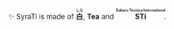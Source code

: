 ✨ SyraTi is made of **<ruby><rt></rt>白<rp>（</rp><rt>しら</rt><rp>）</rp></ruby>**, **Tea** and **<ruby><rt></rt>STi<rp>（</rp><rt>Subaru Tecnica International</rt><rp>）</rp></ruby>**.
<!--
### I'm A
- ⚙️FE engineer
- 🎣Angler
- ⛺Camper
- 🏎️Car Fan

**SyraTi/SyraTi** is a ✨ _special_ ✨ repository because its `README.md` (this file) appears on your GitHub profile.

Here are some ideas to get you started:

- 🔭 I’m currently working on ...
- 🌱 I’m currently learning ...
- 👯 I’m looking to collaborate on ...
- 🤔 I’m looking for help with ...
- 💬 Ask me about ...
- 📫 How to reach me: ...
- 😄 Pronouns: ...
- ⚡ Fun fact: ...
-->
